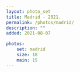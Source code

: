 ```yaml
---
layout: photo_set
title: Madrid - 2021.
permalink: /photos/madrid/
description: ""
added: 2021-08-07

photos:
    set: madrid
    size: 18
    main: 15
---
```


